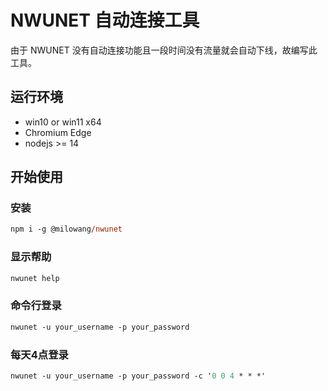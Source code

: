 # NWUNET 自动连接工具

由于 NWUNET 没有自动连接功能且一段时间没有流量就会自动下线，故编写此工具。

## 运行环境

- win10 or win11 x64
- Chromium Edge
- nodejs >= 14

## 开始使用

### 安装

```ps
npm i -g @milowang/nwunet
```

### 显示帮助

```ps
nwunet help
```

### 命令行登录

```ps
nwunet -u your_username -p your_password
```

### 每天4点登录

```ps
nwunet -u your_username -p your_password -c '0 0 4 * * *'
```

